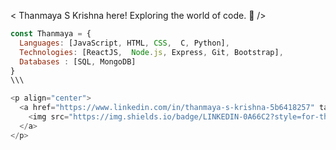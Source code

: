 < Thanmaya S Krishna here! Exploring the world of code. 👋 />

```javascript
const Thanmaya = {
  Languages: [JavaScript, HTML, CSS,  C, Python],
  Technologies: [ReactJS,  Node.js, Express, Git, Bootstrap],
  Databases : [SQL, MongoDB]
}
\\\

<p align="center">
  <a href="https://www.linkedin.com/in/thanmaya-s-krishna-5b6418257" target="_blank">
    <img src="https://img.shields.io/badge/LINKEDIN-0A66C2?style=for-the-badge&logo=linkedin&logoColor=white" alt="LinkedIn" />
  </a>
</p>
